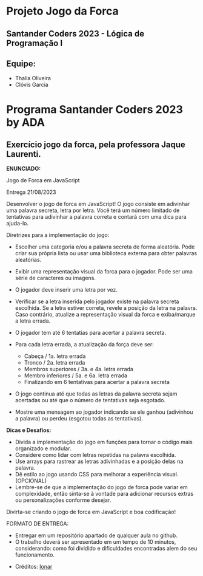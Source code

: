 # Projeto Jogo da Forca
## Santander Coders 2023 - Lógica de Programação I
## Equipe:
- Thalia Oliveira
- Clóvis Garcia 

# Programa Santander Coders 2023 by ADA

## Exercício jogo da forca, pela professora Jaque Laurenti.

**ENUNCIADO:** 

Jogo de Forca em JavaScript

Entrega  21/08/2023

Desenvolver o jogo de forca em JavaScript! 
O jogo consiste em adivinhar uma palavra secreta, letra por letra. Você terá um número limitado de tentativas para adivinhar a palavra correta e contará com uma dica para ajuda-lo.

Diretrizes para a implementação do jogo:

- Escolher uma categoria e/ou a palavra secreta de forma aleatória. Pode criar sua própria lista ou usar uma biblioteca externa para obter palavras aleatórias.

- Exibir uma representação visual da forca para o jogador. Pode ser uma série de caracteres ou imagens.

- O jogador deve inserir uma letra por vez.

- Verificar se a letra inserida pelo jogador existe na palavra secreta escolhida. Se a letra estiver correta, revele a posição da letra na palavra. Caso contrário, atualize a representação visual da forca e exiba/marque a letra errada.

- O jogador tem até 6 tentatias para acertar a palavra secreta.

- Para cada letra errada, a atualização da força deve ser:
    - Cabeça / 1a. letra errada
    - Tronco / 2a. letra errada
    - Membros superiores / 3a. e 4a. letra errada
    - Membro inferiores / 5a. e 6a. letra errada
    - Finalizando em 6 tentativas para acertar a palavra secreta

- O jogo continua até que todas as letras da palavra secreta sejam acertadas ou até que o número de tentativas seja esgotado.

- Mostre uma mensagem ao jogador indicando se ele ganhou (adivinhou a palavra) ou perdeu (esgotou todas as tentativas).

**Dicas e Desafios:**

- Divida a implementação do jogo em funções para tornar o código mais organizado e modular.
- Considere como lidar com letras repetidas na palavra escolhida.
- Use arrays para rastrear as letras adivinhadas e a posição delas na palavra.
- Dê estilo ao jogo usando CSS para melhorar a experiência visual. (OPCIONAL)
- Lembre-se de que a implementação do jogo de forca pode variar em complexidade, então sinta-se à vontade para adicionar recursos extras ou personalizações conforme desejar.

Divirta-se criando o jogo de forca em JavaScript e boa codificação!

FORMATO DE ENTREGA:
- Entregar em um repositório apartado de qualquer aula no github.
- O trabalho deverá ser apresentado em um tempo de 10 minutos, considerando: como foi dividido e dificuldades encontradas alem do seu funcionamento.

* Créditos: [Ionar](https://github.com/ionar)